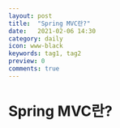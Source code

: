 ```yaml
---
layout: post
title:  "Spring MVC란?"
date:   2021-02-06 14:30
category: daily
icon: www-black
keywords: tag1, tag2
preview: 0
comments: true
---
```




# Spring MVC란?



